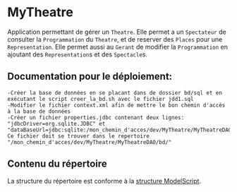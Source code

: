 MyTheatre
=============

Application permettant de gérer un `Theatre`.
Elle permet a un `Spectateur` de consulter la `Programmation` du `Theatre`, et de reserver des `Places` pour une `Representation`.
Elle permet aussi au `Gerant` de modifier la `Programmation` en ajoutant des `Representation`s et des `Spectacle`s. 

Documentation pour le déploiement:
---------------------

	-Créer la base de données en se placant dans de dossier bd/sql et en exécutant le script creer_la_bd.sh avec le fichier jdd1.sql
	-Modifier le fichier context.xml afin de mettre le bon chemin d'accès à la base de données
	-Créer un fichier properties.jdbc contenant deux lignes: "jdbcDriver=org.sqlite.JDBC" et "dataBaseUrl=jdbc:sqlite:/mon_chemin_d'acces/dev/MyTheatre/MyTheatreDAO/bd/test.db". Ce fichier doit se trouver dans le repertoire "/mon_chemin_d'acces/dev/MyTheatre/MyTheatreDAO/bd/"

Contenu du répertoire
---------------------

La structure du répertoire est conforme à la [structure ModelScript](https://modelscript.readthedocs.io/en/latest/artefacts/index.html).



